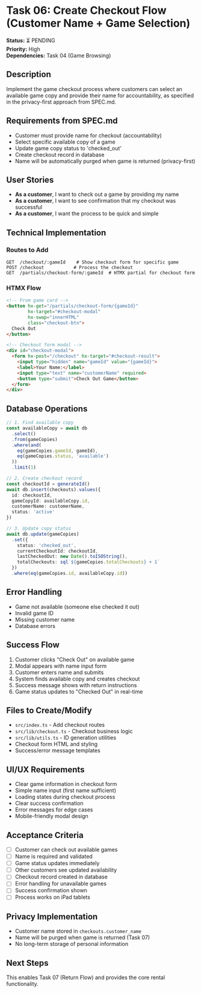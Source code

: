 # Task 06: Create Checkout Flow (Customer Name + Game Selection)

**Status:** ⏳ PENDING  
**Priority:** High  
**Dependencies:** Task 04 (Game Browsing)  

## Description
Implement the game checkout process where customers can select an available game copy and provide their name for accountability, as specified in the privacy-first approach from SPEC.md.

## Requirements from SPEC.md
- Customer must provide name for checkout (accountability)
- Select specific available copy of a game
- Update game copy status to 'checked_out'
- Create checkout record in database
- Name will be automatically purged when game is returned (privacy-first)

## User Stories
- **As a customer**, I want to check out a game by providing my name
- **As a customer**, I want to see confirmation that my checkout was successful
- **As a customer**, I want the process to be quick and simple

## Technical Implementation
### Routes to Add
```
GET  /checkout/:gameId    # Show checkout form for specific game
POST /checkout           # Process the checkout
GET  /partials/checkout-form/:gameId  # HTMX partial for checkout form
```

### HTMX Flow
```html
<!-- From game card -->
<button hx-get="/partials/checkout-form/{gameId}" 
        hx-target="#checkout-modal" 
        hx-swap="innerHTML"
        class="checkout-btn">
  Check Out
</button>

<!-- Checkout form modal -->
<div id="checkout-modal">
  <form hx-post="/checkout" hx-target="#checkout-result">
    <input type="hidden" name="gameId" value="{gameId}">
    <label>Your Name:</label>
    <input type="text" name="customerName" required>
    <button type="submit">Check Out Game</button>
  </form>
</div>
```

## Database Operations
```typescript
// 1. Find available copy
const availableCopy = await db
  .select()
  .from(gameCopies)
  .where(and(
    eq(gameCopies.gameId, gameId),
    eq(gameCopies.status, 'available')
  ))
  .limit(1)

// 2. Create checkout record
const checkoutId = generateId()
await db.insert(checkouts).values({
  id: checkoutId,
  gameCopyId: availableCopy.id,
  customerName: customerName,
  status: 'active'
})

// 3. Update copy status
await db.update(gameCopies)
  .set({ 
    status: 'checked_out',
    currentCheckoutId: checkoutId,
    lastCheckedOut: new Date().toISOString(),
    totalCheckouts: sql`${gameCopies.totalCheckouts} + 1`
  })
  .where(eq(gameCopies.id, availableCopy.id))
```

## Error Handling
- Game not available (someone else checked it out)
- Invalid game ID
- Missing customer name
- Database errors

## Success Flow
1. Customer clicks "Check Out" on available game
2. Modal appears with name input form
3. Customer enters name and submits
4. System finds available copy and creates checkout
5. Success message shows with return instructions
6. Game status updates to "Checked Out" in real-time

## Files to Create/Modify
- `src/index.ts` - Add checkout routes
- `src/lib/checkout.ts` - Checkout business logic
- `src/lib/utils.ts` - ID generation utilities
- Checkout form HTML and styling
- Success/error message templates

## UI/UX Requirements
- Clear game information in checkout form
- Simple name input (first name sufficient)
- Loading states during checkout process
- Clear success confirmation
- Error messages for edge cases
- Mobile-friendly modal design

## Acceptance Criteria
- [ ] Customer can check out available games
- [ ] Name is required and validated
- [ ] Game status updates immediately
- [ ] Other customers see updated availability
- [ ] Checkout record created in database
- [ ] Error handling for unavailable games
- [ ] Success confirmation shown
- [ ] Process works on iPad tablets

## Privacy Implementation
- Customer name stored in `checkouts.customer_name`
- Name will be purged when game is returned (Task 07)
- No long-term storage of personal information

## Next Steps
This enables Task 07 (Return Flow) and provides the core rental functionality.